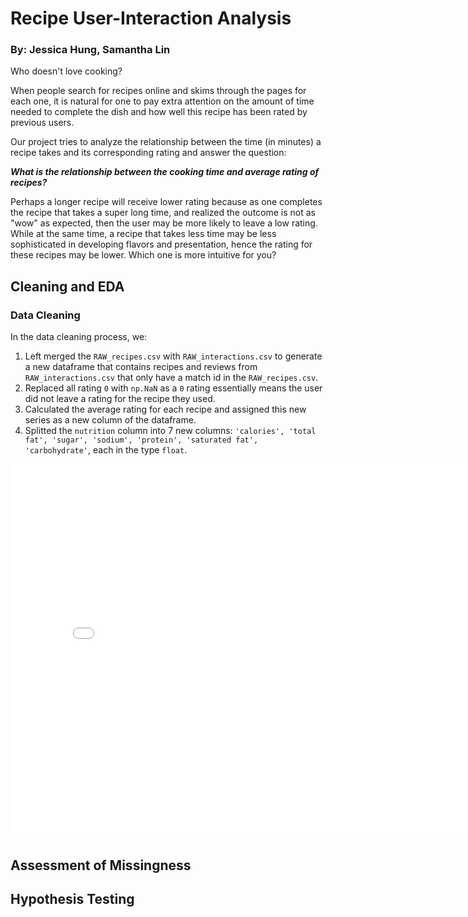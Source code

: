 # Recipe User-Interaction Analysis
### By: Jessica Hung, Samantha Lin

Who doesn't love cooking?

When people search for recipes online and skims through the pages for each one, it is natural for one to pay extra attention on the amount of time needed to complete the dish and how well this recipe has been rated by previous users. 

Our project tries to analyze the relationship between the time (in minutes) a recipe takes and its corresponding rating and answer the question:

***What is the relationship between the cooking time and average rating of recipes?***

Perhaps a longer recipe will receive lower rating because as one completes the recipe that takes a super long time, and realized the outcome is not as "wow" as expected, then the user may be more likely to leave a low rating. While at the same time, a recipe that takes less time may be less sophisticated in developing flavors and presentation, hence the rating for these recipes may be lower. Which one is more intuitive for you?


## Cleaning and EDA
### Data Cleaning
In the data cleaning process, we:
1. Left merged the `RAW_recipes.csv` with `RAW_interactions.csv` to generate a new dataframe that contains recipes and reviews from `RAW_interactions.csv` that only have a match id in the `RAW_recipes.csv`.
2. Replaced all rating `0` with `np.NaN` as a `0` rating essentially means the user did not leave a rating for the recipe they used.
3. Calculated the average rating for each recipe and assigned this new series as a new column of the dataframe.
4. Splitted the `nutrition` column into 7 new columns: 
		`'calories', 'total fat', 'sugar', 'sodium', 'protein', 'saturated fat', 'carbohydrate'`, each in the type `float`.

<iframe src="assets/count-minutes-without-outliers.html" width=800 height=600 frameBorder=0></iframe>


## Assessment of Missingness


## Hypothesis Testing